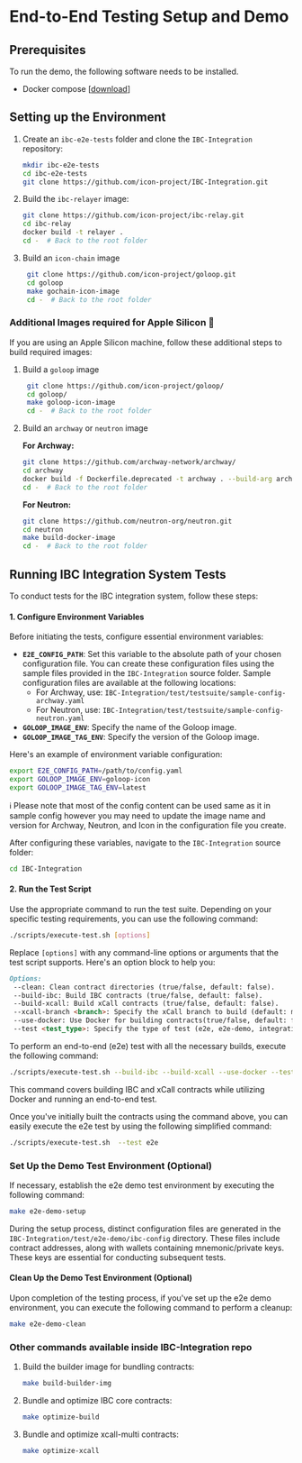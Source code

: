 # End-to-End Testing Setup and Demo

## Prerequisites

To run the demo, the following software needs to be installed.

* Docker compose \[[download](https://docs.docker.com/compose/install/)\]

## Setting up the Environment

1. Create an `ibc-e2e-tests` folder and clone the `IBC-Integration` repository:

    ```bash
    mkdir ibc-e2e-tests
    cd ibc-e2e-tests
    git clone https://github.com/icon-project/IBC-Integration.git
    ```

2. Build the `ibc-relayer` image:

   ```bash
   git clone https://github.com/icon-project/ibc-relay.git
   cd ibc-relay
   docker build -t relayer .
   cd -  # Back to the root folder
   ```
3. Build an `icon-chain` image

   ```bash
    git clone https://github.com/icon-project/goloop.git 
    cd goloop
    make gochain-icon-image
    cd -  # Back to the root folder
   ``` 

### Additional Images required for Apple Silicon 

If you are using an Apple Silicon machine, follow these additional steps to build required images:

1. Build a `goloop` image

   ```bash
    git clone https://github.com/icon-project/goloop/
    cd goloop/ 
    make goloop-icon-image
    cd -  # Back to the root folder
   ```

2. Build an `archway` or `neutron` image

      **For Archway:**
        
    ```bash
    git clone https://github.com/archway-network/archway/
    cd archway
    docker build -f Dockerfile.deprecated -t archway . --build-arg arch=aarch64
    cd -  # Back to the root folder
    ```
    
      **For Neutron:**
    
    ```bash
    git clone https://github.com/neutron-org/neutron.git
    cd neutron
    make build-docker-image
    cd -  # Back to the root folder
    ```

## Running IBC Integration System Tests

To conduct tests for the IBC integration system, follow these steps:

#### 1. Configure Environment Variables

Before initiating the tests, configure essential environment variables:

- **`E2E_CONFIG_PATH`**: Set this variable to the absolute path of your chosen configuration file. You can create these configuration files using the sample files provided in the `IBC-Integration` source folder. Sample configuration files are available at the following locations:
    - For Archway, use: `IBC-Integration/test/testsuite/sample-config-archway.yaml`
    - For Neutron, use: `IBC-Integration/test/testsuite/sample-config-neutron.yaml`
- **`GOLOOP_IMAGE_ENV`**: Specify the name of the Goloop image.
- **`GOLOOP_IMAGE_TAG_ENV`**: Specify the version of the Goloop image.

Here's an example of environment variable configuration:

```bash
export E2E_CONFIG_PATH=/path/to/config.yaml
export GOLOOP_IMAGE_ENV=goloop-icon
export GOLOOP_IMAGE_TAG_ENV=latest
```

ℹ️ Please note that most of the config content can be used same as it in sample config however you may need to update the image name and version for Archway, Neutron, and Icon in the configuration file you create.


After configuring these variables, navigate to the `IBC-Integration` source folder:

```bash
cd IBC-Integration
```

#### 2. Run the Test Script

Use the appropriate command to run the test suite. Depending on your specific testing requirements, you can use the following command:

```bash
./scripts/execute-test.sh [options]
```

Replace `[options]` with any command-line options or arguments that the test script supports. Here's an option block to help you:

```markdown
Options:
 --clean: Clean contract directories (true/false, default: false).
 --build-ibc: Build IBC contracts (true/false, default: false).
 --build-xcall: Build xCall contracts (true/false, default: false).
 --xcall-branch <branch>: Specify the xCall branch to build (default: main).
 --use-docker: Use Docker for building contracts(true/false, default: false).
 --test <test_type>: Specify the type of test (e2e, e2e-demo, integration, default: e2e).
```

To perform an end-to-end (e2e) test with all the necessary builds, execute the following command:
```bash
./scripts/execute-test.sh --build-ibc --build-xcall --use-docker --test e2e
```
This command covers building IBC and xCall contracts while utilizing Docker and running an end-to-end test.

Once you've initially built the contracts using the command above, you can easily execute the e2e test by using the following simplified command:
```bash
./scripts/execute-test.sh  --test e2e
```

### Set Up the Demo Test Environment (Optional)

If necessary, establish the e2e demo test environment by executing the following command:

```bash
make e2e-demo-setup
```

During the setup process, distinct configuration files are generated in the `IBC-Integration/test/e2e-demo/ibc-config` directory. These files include contract addresses, along with wallets containing mnemonic/private keys. These keys are essential for conducting subsequent tests.

#### Clean Up the Demo Test Environment (Optional)

Upon completion of the testing process, if you've set up the e2e demo environment, you can execute the following command to perform a cleanup:

```bash
make e2e-demo-clean
```

### Other commands available inside IBC-Integration repo

1. Build the builder image for bundling contracts:

   ```bash
   make build-builder-img
   ```

2. Bundle and optimize IBC core contracts:

   ```bash
   make optimize-build
   ``` 

3. Bundle and optimize xcall-multi contracts:

    ```bash
   make optimize-xcall
   ```